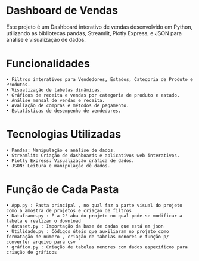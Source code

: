 # Dashboard de Vendas

Este projeto é um Dashboard interativo de vendas desenvolvido em Python, utilizando as bibliotecas pandas, Streamlit, Plotly Express, e JSON para análise e visualização de dados.

# Funcionalidades
    • Filtros interativos para Vendedores, Estados, Categoria de Produto e Produtos.
    • Visualização de tabelas dinâmicas.
    • Gráficos de receita e vendas por categoria de produto e estado.
    • Análise mensal de vendas e receita.
    • Avaliação de compras e métodos de pagamento.
    • Estatísticas de desempenho de vendedores.

# Tecnologias Utilizadas
    • Pandas: Manipulação e análise de dados.
    • Streamlit: Criação de dashboards e aplicativos web interativos.
    • Plotly Express: Visualização gráfica de dados.
    • JSON: Leitura e manipulação de dados.

# Função de Cada Pasta
    • App.py : Pasta principal , no qual faz a parte visual do projeto como a amostra de projetos e criaçao de filtros
    • Dataframe.py : É a 2° aba do projeto no qual pode-se modificar a tabela e realizar o download
    • dataset.py : Importação da base de dadas que está em json
    • Utilidade.py : Códigos úteis que auxiliaram no projeto como formatação de número , criação de tabelas menores e função p/ converter arquivo para csv
    • gráfico.py : Criação de tabelas menores com dados específicos para criação de gráficos

